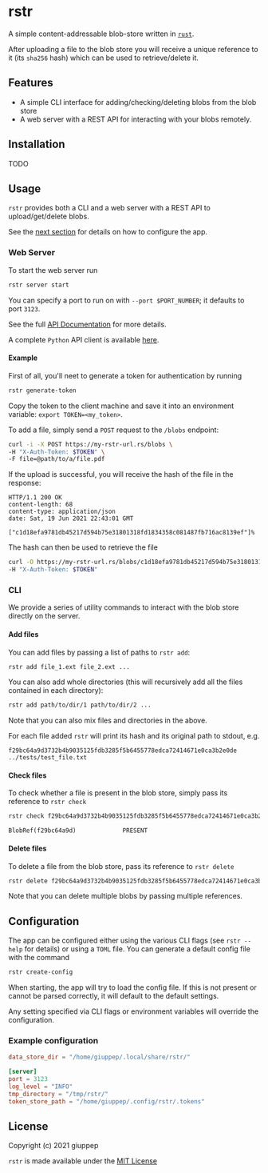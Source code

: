 # rstr
A simple content-addressable blob-store written in [`rust`](https://www.rust-lang.org/).

After uploading a file to the blob store you will receive a unique reference to it (its
`sha256` hash) which can be used to retrieve/delete it.
## Features

- A simple CLI interface for adding/checking/deleting blobs from the blob store
- A web server with a REST API for interacting with your blobs remotely.

## Installation

TODO
## Usage

`rstr` provides both a CLI and a web server with a REST API to upload/get/delete blobs.

See the [next section](#configuration) for details on how to configure the app.
### Web Server

To start the web server run
```bash
rstr server start
```
You can specify a port to run on with `--port $PORT_NUMBER`; it defaults to port `3123`.

See the full [API Documentation](api.md) for more details.

A complete `Python` API client is available [here](https://github.com/giuppep/rstr-client).

#### Example

First of all, you'll neet to generate a token for authentication by running
```bash
rstr generate-token
```
Copy the token to the client machine and save it into an environment variable: `export TOKEN=<my_token>`.

To add a file, simply send a `POST` request to the `/blobs` endpoint:

```bash
curl -i -X POST https://my-rstr-url.rs/blobs \
-H "X-Auth-Token: $TOKEN" \
-F file=@path/to/a/file.pdf
```

If the upload is successful, you will receive the hash of the file in the response:

```http
HTTP/1.1 200 OK
content-length: 68
content-type: application/json
date: Sat, 19 Jun 2021 22:43:01 GMT

["c1d18efa9781db45217d594b75e31801318fd1834358c081487fb716ac8139ef"]%
```

The hash can then be used to retrieve the file
```bash
curl -O https://my-rstr-url.rs/blobs/c1d18efa9781db45217d594b75e31801318fd1834358c081487fb716ac8139ef \
-H "X-Auth-Token: $TOKEN"
```

### CLI

We provide a series of utility commands to interact with the blob store directly on the server.
#### Add files
You can add files by passing a list of paths to `rstr add`:
```bash
rstr add file_1.ext file_2.ext ...
```

You can also add whole directories (this will recursively add all the files contained in
each directory):
```bash
rstr add path/to/dir/1 path/to/dir/2 ...
```

Note that you can also mix files and directories in the above.

For each file added `rstr` will print its hash and its original path to stdout, e.g.
```text
f29bc64a9d3732b4b9035125fdb3285f5b6455778edca72414671e0ca3b2e0de        ../tests/test_file.txt
```
#### Check files
To check whether a file is present in the blob store, simply pass its reference to `rstr check`
```bash
rstr check f29bc64a9d3732b4b9035125fdb3285f5b6455778edca72414671e0ca3b2e0de
```

```text
BlobRef(f29bc64a9d)             PRESENT
```
#### Delete files
To delete a file from the blob store, pass its reference to `rstr delete`
```bash
rstr delete f29bc64a9d3732b4b9035125fdb3285f5b6455778edca72414671e0ca3b2e0de
```
Note that you can delete multiple blobs by passing multiple references.

## Configuration

The app can be configured either using the various CLI flags (see `rstr --help` for details) or using a `TOML` file. You can generate a default config file with the command
```bash
rstr create-config
```

When starting, the app will try to load the config file. If this is not present or cannot be parsed correctly, it will default to the default settings.

Any setting specified via CLI flags or environment variables will override the configuration.

### Example configuration

```toml
data_store_dir = "/home/giuppep/.local/share/rstr/"

[server]
port = 3123
log_level = "INFO"
tmp_directory = "/tmp/rstr/"
token_store_path = "/home/giuppep/.config/rstr/.tokens"
```

## License

Copyright (c) 2021 giuppep

`rstr` is made available under the [MIT License](LICENSE)